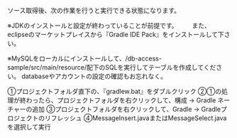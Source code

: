 ソース取得後、次の作業を行うと実行できる状態になります。

※JDKのインストールと設定が終わっていることが前提です。 
　　また、eclipseのマーケットプレイスから『Gradle IDE Pack』をインストールして下さい。

※MySQLをローカルにインストールして、/db-access-sample/src/main/resource/配下のSQLを実行してテーブルを作成してください。
 databaseやアカウントの設定の確認もお忘れなく。

①プロジェクトフォルダ直下の、『gradlew.bat』をダブルクリック
②①の処理が終わったら、プロジェクトフォルダを右クリックして、構成 -> Gradle ネーチャーの追加
③プロジェクトフォルダを右クリックして、Gradle -> Gradleプロジェクトのリフレッシュ 
④MessageInsert.javaまたはMessageSelect.javaを選択して実行
